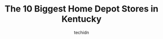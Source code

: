 ---
layout: ampstory
image: https://i0.wp.com/www.depkes.org/wp-content/uploads/2023/06/home-depot-0-in-kentucky-1685968416.jpeg?resize=640,853
author: techidn
featured: false
description: Discover the impressive array of Home Depot options in Kentucky, where you can find 10 of the largest Home Depot establishments in the area. From renowned classics to hidden gems, Kentucky o
title: The 10 Biggest Home Depot Stores in Kentucky
cover:
   title: The 10 Biggest Home Depot Stores in Kentucky
   subtitle: Rickpate
   background: https://www.depkes.org/wp-content/uploads/2023/06/home-depot-0-in-kentucky-1685968416.jpeg

pages: 
 - layout: thirds
   top: <h1>#1 The Home Depot</h1>
   bottom: "<p>My experience today was similar to my past experiences, dealing with customer associates that neither feel like getting out of their chair or sharing the knowledge that t</p>"
   background: https://www.depkes.org/wp-content/uploads/2023/06/home-depot-1-in-kentucky-1685968417.jpeg
   backgroundblur: true
 - layout: thirds
   top: <h1>#2 The Home Depot</h1>
   bottom: "<p>964 Breckenridge Ln, Louisville, KY 40207, United States</p>"
   background: https://www.depkes.org/wp-content/uploads/2023/06/home-depot-2-in-kentucky-1685968417.jpeg
   cta:
      link: https://www.depkes.org/blog/the-10-biggest-home-depot-stores-in-kentucky/
      text: The 10 Biggest Home Depot Stores in Kentucky
 - layout: thirds
   top: <h1>#3 The Home Depot</h1>
   bottom: "<p>2630 Wilma Rudolph Blvd, Clarksville, TN 37040, United States</p>"
   background: https://www.depkes.org/wp-content/uploads/2023/06/home-depot-3-in-kentucky-1685968417.jpeg
   cta:
      link: https://www.depkes.org/blog/the-10-biggest-home-depot-stores-in-kentucky/
      text: The 10 Biggest Home Depot Stores in Kentucky
 - layout: thirds
   top: <h1>#4 The Home Depot</h1>
   bottom: "<p>2021 Harrodsburg Rd, Lexington, KY 40504, United States</p>"
   background: https://images.unsplash.com/photo-1595364397663-fca4f075d796?ixlib=rb-4.0.3&ixid=MnwxMjA3fDB8MHxwaG90by1wYWdlfHx8fGVufDB8fHx8&auto=format&fit=crop&w=640&h=853&q=80
   cta:
      link: https://www.depkes.org/blog/the-10-biggest-home-depot-stores-in-kentucky/
      text: The 10 Biggest Home Depot Stores in Kentucky
 - layout: thirds
   top: <h1>#5 The Home Depot</h1>
   bottom: "<p>2600 S Hurstbourne Pkwy, Louisville, KY 40220, United States</p>"
   background: https://images.unsplash.com/photo-1591393223703-56fe1347ac62?ixlib=rb-4.0.3&ixid=MnwxMjA3fDB8MHxwaG90by1wYWdlfHx8fGVufDB8fHx8&auto=format&fit=crop&w=640&h=853&q=80
   cta:
      link: https://www.depkes.org/blog/the-10-biggest-home-depot-stores-in-kentucky/
      text: The 10 Biggest Home Depot Stores in Kentucky
 - layout: thirds
   top: <h1>#6 The Home Depot</h1>
   bottom: "<p>2397 Richmond Rd, Lexington, KY 40502, United States</p>"
   background: https://images.unsplash.com/photo-1580610447943-1bfbef5efe07?ixlib=rb-4.0.3&ixid=MnwxMjA3fDB8MHxwaG90by1wYWdlfHx8fGVufDB8fHx8&auto=format&fit=crop&w=640&h=853&q=80
   cta:
      link: https://www.depkes.org/blog/the-10-biggest-home-depot-stores-in-kentucky/
      text: The 10 Biggest Home Depot Stores in Kentucky
 - layout: thirds
   top: <h1>#7 The Home Depot</h1>
   bottom: "<p>99 Spiral Blvd, Florence, KY 41042, United States</p>"
   background: https://images.unsplash.com/photo-1615749413727-825b59a857b5?ixlib=rb-4.0.3&ixid=MnwxMjA3fDB8MHxwaG90by1wYWdlfHx8fGVufDB8fHx8&auto=format&fit=crop&w=640&h=853&q=80
   cta:
      link: https://www.depkes.org/blog/the-10-biggest-home-depot-stores-in-kentucky/
      text: The 10 Biggest Home Depot Stores in Kentucky
 - layout: thirds
   middle: Continue reading...
   background: https://images.unsplash.com/photo-1527066579998-dbbae57f45ce?ixlib=rb-4.0.3&ixid=MnwxMjA3fDB8MHxwaG90by1wYWdlfHx8fGVufDB8fHx8&auto=format&fit=crop&w=640&h=853&q=80
   cta:
      link: https://www.depkes.org/blog/the-10-biggest-home-depot-stores-in-kentucky/
      text: The 10 Biggest Home Depot Stores in Kentucky
      
---